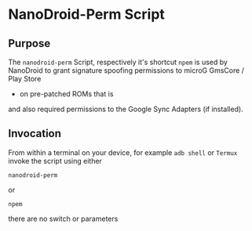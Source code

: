 # NanoDroid-Perm Script

## Purpose

The `nanodroid-perm` Script, respectively it's shortcut `npem` is used by NanoDroid to grant signature spoofing permissions to microG GmsCore / Play Store

  * on pre-patched ROMs that is

and also required permissions to the Google Sync Adapters (if installed).

## Invocation

From within a terminal on your device, for example `adb shell` or `Termux` invoke the script using either

`nanodroid-perm`

or

`npem`

there are no switch or parameters
